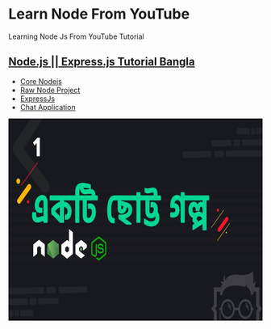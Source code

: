 # Learn Node From YouTube
Learning Node Js From YouTube Tutorial

## [Node.js || Express.js Tutorial Bangla](https://github.com/Mdromi/Learn-Node-From-YouTube/tree/main/NodeExpress-tutorial-LWS)

- [Core Nodejs](https://github.com/Mdromi/Learn-Node-From-YouTube/tree/main/NodeExpress-tutorial-LWS/Core-Nodejs-With-LWS)
- [Raw Node Project](https://github.com/Mdromi/Learn-Node-From-YouTube/tree/main/NodeExpress-tutorial-LWS/Raw-Node-Project)
- [ExpressJs](https://github.com/Mdromi/Learn-Node-From-YouTube/tree/main/NodeExpress-tutorial-LWS/ExpressJs-LWS)
- [Chat Application](https://github.com/Mdromi/chat-application-lws)

<div align="center">
    <a href="https://github.com/Mdromi/Learn-Node-From-YouTube/tree/main/NodeExpress-tutorial-LWS">
    	<img src="./NodeExpress-tutorial-LWS.jpg"  width="600" height="400" alt="">
    </a>
</div>